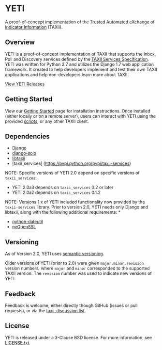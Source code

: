 # YETI

A proof-of-concept implementation of the [Trusted Automated eXchange of Indicator Information](http://taxii.mitre.org) (TAXII).

## Overview

YETI is a proof-of-concept implementation of TAXII that supports the Inbox,
Poll and Discovery services defined by the [TAXII Services Specification](http://taxii.mitre.org/specifications/version1.1/TAXII_Services_Specification.pdf).
YETI was written for Python 2.7 and utilizes the Django 1.7 web application
framework. It created to help developers implement and test their own TAXII
applications and help non-developers learn more about TAXII.

[View YETI Releases](https://github.com/TAXIIProject/yeti/releases)

## Getting Started

View our [Getting Started](http://yeti.readthedocs.org/en/latest/getting_started.html)
page for installation instructions. Once installed (either locally or on a
remote server), users can interact with YETI using the provided
[scripts](scripts/), or any other TAXII client.

## Dependencies

* [Django](https://www.djangoproject.com/)
* [django-solo](https://pypi.python.org/pypi/django-solo)
* [libtaxii](https://pypi.python.org/pypi/libtaxii/)
* [taxii_services] (https://pypi.python.org/pypi/taxii-services)

NOTE: Specific versions of YETI 2.0 depend on specific versions of
`taxii_services`:

* YETI 2.0a3 depends on `taxii_services` 0.2 or later
* YETI 2.0a2 depends on `taxii_services` 0.1.2

NOTE: Versions 1.x of YETI included functionality now provided by the
`taxii-services` library. Prior to version 2.0,  YETI needs only Django and
libtaxii, along with the following additional requirements:
*
* [python-dateutil](https://pypi.python.org/pypi/python-dateutil)
* [pyOpenSSL](https://pypi.python.org/pypi/pyOpenSSL)

## Versioning

As of Version 2.0, YETI uses [semantic versioning](http://semver.org).

Older versions of YETI (prior to 2.0) were given `major.minor.revision` version
numbers, where `major` and `minor` corresponded to the supported TAXII version.
The `revision` number was used to indicate new versions of YETI.

## Feedback

Feedback is welcome, either directly though GitHub (issues or pull requests),
or via the [taxii-discussion list](http://taxii.mitre.org/community/registration.html).

## License

YETI is released under a 3-Clause BSD license. For more information, see
[LICENSE.txt](LICENSE.txt).
